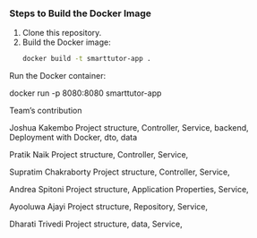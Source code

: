 


### Steps to Build the Docker Image
1. Clone this repository.
2. Build the Docker image:
   ```bash
   docker build -t smarttutor-app .
Run the Docker container:

docker run -p 8080:8080 smarttutor-app

Team’s contribution



Joshua Kakembo
Project structure, Controller, Service, backend, Deployment with Docker, dto, data

Pratik Naik 
Project structure, Controller, Service,

Supratim Chakraborty
Project structure, Controller, Service,

Andrea Spitoni
Project structure, Application Properties, Service,

Ayooluwa Ajayi
Project structure, Repository, Service,

Dharati Trivedi 
Project structure, data, Service,
